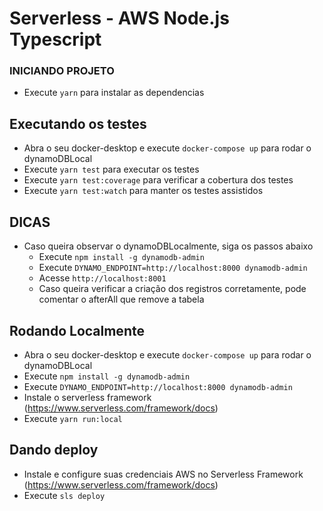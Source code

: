 # Serverless - AWS Node.js Typescript

### INICIANDO PROJETO
- Execute `yarn` para instalar as dependencias

## Executando os testes
- Abra o seu docker-desktop e execute `docker-compose up` para rodar o dynamoDBLocal
- Execute `yarn test` para executar os testes
- Execute `yarn test:coverage` para verificar a cobertura dos testes
- Execute `yarn test:watch` para manter os testes assistidos

## DICAS
- Caso queira observar o dynamoDBLocalmente, siga os passos abaixo
    - Execute `npm install -g dynamodb-admin`
    - Execute `DYNAMO_ENDPOINT=http://localhost:8000 dynamodb-admin`
    - Acesse `http://localhost:8001`
    - Caso queira verificar a criação dos registros corretamente, pode comentar o afterAll que remove a tabela

## Rodando Localmente
- Abra o seu docker-desktop e execute `docker-compose up` para rodar o dynamoDBLocal
- Execute `npm install -g dynamodb-admin`
- Execute `DYNAMO_ENDPOINT=http://localhost:8000 dynamodb-admin`
- Instale o serverless framework (https://www.serverless.com/framework/docs)
- Execute `yarn run:local`

## Dando deploy
- Instale e configure suas credenciais AWS no Serverless Framework (https://www.serverless.com/framework/docs)
- Execute `sls deploy`
